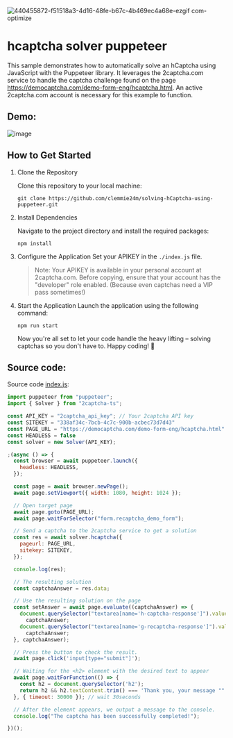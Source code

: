 ![440455872-f51518a3-4d16-48fe-b67c-4b469ec4a68e-ezgif com-optimize](https://github.com/user-attachments/assets/1e4576ed-685f-4e34-a1e3-69310eb20b5a)

# hcaptcha solver puppeteer

This sample demonstrates how to automatically solve an hCaptcha using JavaScript with the Puppeteer library. It leverages the 2captcha.com service to handle the captcha challenge found on the page https://democaptcha.com/demo-form-eng/hcaptcha.html. An active 2captcha.com account is necessary for this example to function.

## Demo:
![image](https://github.com/user-attachments/assets/33e28113-d6c5-4561-a8b2-a0c4b7dcac23)

## How to Get Started

1. Clone the Repository
   
   Clone this repository to your local machine:
 
   ```
   git clone https://github.com/clemmie24m/solving-hCaptcha-using-puppeteer.git
   ```

2. Install Dependencies
   
   Navigate to the project directory and install the required packages:
   ```
   npm install
   ```
   
3. Configure the Application
   Set your APIKEY in the `./index.js` file.
   > Note: Your APIKEY is available in your personal account at 2captcha.com. Before copying, ensure that your account has the "developer" role enabled. (Because even captchas need a VIP pass sometimes!)

4. Start the Application
   Launch the application using the following command:
   ```
   npm run start
   ```
   
   Now you're all set to let your code handle the heavy lifting – solving captchas so you don't have to. Happy coding! 🚀

## Source code:
Source code [index.js](/index.js):
```js
import puppeteer from "puppeteer";
import { Solver } from "2captcha-ts";

const API_KEY = "2captcha_api_key"; // Your 2captcha API key
const SITEKEY = "338af34c-7bcb-4c7c-900b-acbec73d7d43"
const PAGE_URL = "https://democaptcha.com/demo-form-eng/hcaptcha.html"
const HEADLESS = false
const solver = new Solver(API_KEY);

;(async () => {
  const browser = await puppeteer.launch({
    headless: HEADLESS,
  });

  const page = await browser.newPage();
  await page.setViewport({ width: 1080, height: 1024 });

  // Open target page
  await page.goto(PAGE_URL);
  await page.waitForSelector("form.recaptcha_demo_form");

  // Send a captcha to the 2captcha service to get a solution
  const res = await solver.hcaptcha({
    pageurl: PAGE_URL,
    sitekey: SITEKEY,
  });

  console.log(res);

  // The resulting solution
  const captchaAnswer = res.data;

  // Use the resulting solution on the page
  const setAnswer = await page.evaluate((captchaAnswer) => {
    document.querySelector("textarea[name='h-captcha-response']").value =
      captchaAnswer;
    document.querySelector("textarea[name='g-recaptcha-response']").value =
      captchaAnswer;
  }, captchaAnswer);

  // Press the button to check the result.
  await page.click('input[type="submit"]');

  // Waiting for the <h2> element with the desired text to appear
  await page.waitForFunction(() => {
    const h2 = document.querySelector('h2');
    return h2 && h2.textContent.trim() === 'Thank you, your message "" was posted!';
  }, { timeout: 30000 }); // wait 30seconds

  // After the element appears, we output a message to the console.
  console.log("The captcha has been successfully completed!");

})();
```

